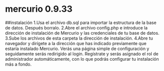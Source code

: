 # mercurio 0.9.33

##instalación
  1.Usa el archivo db.sql para importar la estructura de la base de datos. Después borralo.
  2.Abre el archivo config.php e introduce la dirección de instalación de Mercurio y las credenciales de tu base de datos.
  3.Sube los archivos de esta carpeta la dirección de instalación.
  4.Abre tu navegador y dirígete a la dirección que has indicado previamente que estaría instalado Mercurio. Verás
una página simple de configuración y seguidamente serás redirigido al login. Regístrate y serás asignado el rol de administrador
automáticamente, con lo que podrás configurar tu instalación más a fondo.
